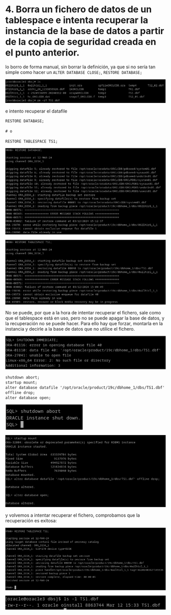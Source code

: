 # 4. Borra un fichero de datos de un tablespace e intenta recuperar la instancia de la base de datos a partir de la copia de seguridad creada en el punto anterior.


lo borro de forma manual, sin borrar la definición, ya que si no sería tan simple como hacer un `ALTER DATABASE CLOSE;`, `RESTORE DATABASE;`

![ ](img/401.png)

e intento recuperar el datafile
```
RESTORE DATABASE;

# o

RESTORE TABLESPACE TS1;
```

![ ](img/402.png)

![ ](img/403.png)

No se puede, por que a la hora de intentar recuperar el fichero, sale como que el tablespace está en uso, pero no se puede apagar la base de datos, y la recuperación no se puede hacer. Para ello hay que forzar, montarla en la instancia y decirle a la base de datos que no utilice el fichero.

![ ](img/408.png)

```
shutdown abort;
startup mount;
alter database datafile '/opt/oracle/product/19c/dbhome_1/dbs/TS1.dbf' offline drop;
alter database open;
```

![ ](img/404.png)

![ ](img/405.png)

y volvemos a intentar recuperar el fichero, comprobamos que la recuperación es exitosa:

![ ](img/406.png)

![ ](img/407.png)